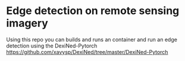 # Edge detection on remote sensing imagery

Using this repo you can builds and runs an container and run an edge detection using the DexiNed-Pytorch https://github.com/xavysp/DexiNed/tree/master/DexiNed-Pytorch
